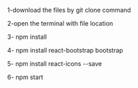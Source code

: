 1-download the files by git clone command

2-open the terminal with file location 

3- npm install

4- npm install react-bootstrap bootstrap

5- npm install react-icons --save

6- npm start
